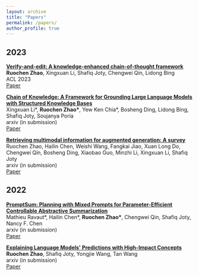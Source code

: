 ```yaml
---
layout: archive
title: "Papers"
permalink: /papers/
author_profile: true
---
```


## 2023

**[Verify-and-edit: A knowledge-enhanced chain-of-thought framework](https://aclanthology.org/2023.acl-long.320/)** <br>
**Ruochen Zhao**, Xingxuan Li, Shafiq Joty, Chengwei Qin, Lidong Bing <br>
ACL 2023 <br>
[Paper](https://aclanthology.org/2023.acl-long.320/)

**[Chain of Knowledge: A Framework for Grounding Large Language Models with Structured Knowledge Bases](https://arxiv.org/pdf/2305.13269.pdf)** <br>
Xingxuan Li\*, **Ruochen Zhao\***, Yew Ken Chia\*, Bosheng Ding, Lidong Bing, Shafiq Joty, Soujanya Poria <br>
arxiv (in submission) <br>
[Paper](https://arxiv.org/pdf/2305.13269.pdf)

**[Retrieving multimodal information for augmented generation: A survey](https://arxiv.org/pdf/2303.10868.pdf)** <br>
Ruochen Zhao, Hailin Chen, Weishi Wang, Fangkai Jiao, Xuan Long Do, Chengwei Qin, Bosheng Ding, Xiaobao Guo, Minzhi Li, Xingxuan Li, Shafiq Joty <br>
arxiv (in submission) <br>
[Paper](https://arxiv.org/pdf/2303.10868.pdf)

## 2022

**[PromptSum: Planning with Mixed Prompts for Parameter-Efficient Controllable Abstractive Summarization](https://arxiv.org/abs/2308.03117)** <br>
Mathieu Ravaut\*, Hailin Chen\*, **Ruochen Zhao\***, Chengwei Qin, Shafiq Joty, Nancy F. Chen <br>
arxiv (in submission) <br>
[Paper](https://openreview.net/forum?id=FEBCwrGzR3j)

**[Explaining Language Models' Predictions with High-Impact Concepts](https://openreview.net/forum?id=xYy2l4tiOe)** <br>
**Ruochen Zhao**, Shafiq Joty, Yongjie Wang, Tan Wang <br>
arxiv (in submission) <br>
[Paper](https://openreview.net/forum?id=xYy2l4tiOe)